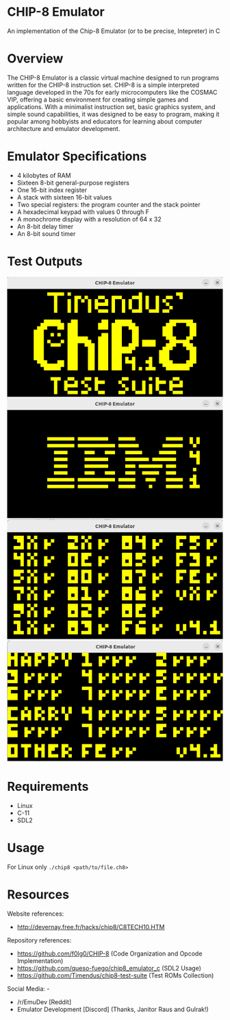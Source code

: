 # CHIP-8 Emulator
An implementation of the Chip-8 Emulator (or to be precise, Intepreter) in C

# Overview
The CHIP-8 Emulator is a classic virtual machine designed to run programs written for the CHIP-8 instruction set. CHIP-8 is a simple interpreted language developed in the 70s for early microcomputers like the COSMAC VIP, offering a basic environment for creating simple games and applications. With a minimalist instruction set, basic graphics system, and simple sound capabilities, it was designed to be easy to program, making it popular among hobbyists and educators for learning about computer architecture and emulator development.

# Emulator Specifications
* 4 kilobytes of RAM
* Sixteen 8-bit general-purpose registers
* One 16-bit index register
* A stack with sixteen 16-bit values
* Two special registers: the program counter and the stack pointer
* A hexadecimal keypad with values 0 through F
* A monochrome display with a resolution of 64 x 32
* An 8-bit delay timer
* An 8-bit sound timer

# Test Outputs
![1-chip8-logo.ch8](test-outputs/1-chip8-logo.png)
![2-ibm-logo.ch8](test-outputs/2-ibm-logo.png)
![3-corax+.ch8](test-outputs/3-corax+.png)
![4-flags.ch8](test-outputs/4-flags.png)

# Requirements
* Linux
* C-11
* SDL2

# Usage
For Linux only
`./chip8 <path/to/file.ch8>`

# Resources
Website references:
* http://devernay.free.fr/hacks/chip8/C8TECH10.HTM

Repository references:
* https://github.com/f0lg0/CHIP-8 (Code Organization and Opcode Implementation)
* https://github.com/queso-fuego/chip8_emulator_c (SDL2 Usage)
* https://github.com/Timendus/chip8-test-suite (Test ROMs Collection)

Social Media: - 
* /r/EmuDev [Reddit]
* Emulator Development [Discord] (Thanks, Janitor Raus and Gulrak!)
